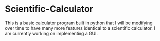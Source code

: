 # Scientific-Calculator
This is a basic calculator program built in python that I will be modifying over time to have many more features identical to a scientific calculator. I am currently working on implementing a GUI.
